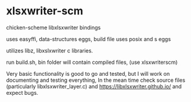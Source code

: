 # xlsxwriter-scm
chicken-scheme libxlsxwriter bindings

uses easyffi, data-structures eggs, build file uses posix and s eggs

utilizes libz, libxslxwriter c libraries.

run build.sh, bin folder will contain compiled files, 
(use xlsxwriterscm)

Very basic functionality is good to go and tested, but I will work on documenting and testing everything,
In the mean time check source files (particularly libxlsxwriter_layer.c) and https://libxlsxwriter.github.io/
and expect bugs.
